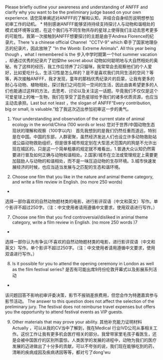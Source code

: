 Please briefly outline your awareness and understanding of ANFFF and clarify why you want to be the preliminary judge based on your own experience. 请您简单阐述对ANFFF的了解和认知，并结合自身经历说明想参加初审工作的动机。
*
	特别感谢ANFFF能够坚持持续支持探讨人与动物和谐相处的模式或环境等议题，在这个我们与不同生物共存的星球上使得我们主动去思考更多的可能性。我第一次接触到ANFFF想要探讨的主题是由于Andrea Florence的纪录片。There ‘s a chinese official Channel  "CCTV-9"  which 牵手了国家地理杂志的纪录片，因此放映了 "In the Womb: Extreme Animals". All this year being though ，what I remembered is the 步入中学时期第一个hot summer vacation ，却通过优秀的纪录片了初探the secret about 动物如何聪明地与大自然相处的奥秘。有了这样的经历，我工作后领养了2只猫咪，我常常会去观察他们的个人爱好，比如爱吃什么，生活习性是怎么样的？是不是喜欢我们共同生活的空间？等等，再次接触ANFFF，我才发现，童年的那档优秀纪录片的启蒙，让我有更多的耐心与动物、植物相处，探讨我们之间在同一空间的生活，因此由衷希望更多的人们也能通过这样的方法，去思考、讨论以及关注这一话题。毕竟我们不仅仅是这个可爱星球上的唯一生物，我们在享受了蓝色星球给予我们的诸多优质资源，也应当主动去承担。Last but not least ，the slogan of ANFFF“Every contribution, big or small, is valuable.”给了我这次迈出参加初审这一步的勇气。

1. Your understanding and observation of the current state of animal ecology in the world/China (100 words or less) 您对于世界/中国动物生态现状的理解和观察（100字以内）
首先我想到的是我们仍然任重而道远，特别是在中国。中国的东部，人群密聚，虽然经济发达人们也设立许多动物救助站或公益动物救助组织，但是很多城市规定划在大型恶犬范围内的狗是不允许出现在城区的。只是这一个简单粗暴的规定就不难看出，1.普通大众认知仍然需要进行普及如何正确与动物和谐相处。2.国家/城市在立法或管理规定上需要更加鼓励人与动物的和谐相处，而不是一味压迫动物的生存环境。3.城市快速发展经济的时候，也应当适当发展与之匹配的生态和谐环境。

6. Choose one film that you like in the nature and animal theme category, and write a  film review in English. (no more 250 words) 
*
选择一部你喜欢的自然动物题材类的电影，进行影评双语（中文和英文）写作。单个影评不超过250字。（注：中文使用者请用遵循中文要求，使用双语进行写作。）

7. Choose one film that you find controversial/disliked in animal theme category, write a  film review in English. (no more 250 words )7
*
 选择一部你认为有争议/不喜欢的自然动物题材类的电影，进行影评双语（中文和英文）写作。单个影评不超过250字。（注：中文使用者请用遵循中文要求，使用双语进行写作。）

8. Is it possible for you to attend the opening ceremony in London as well as the film festival series? 是否有可能出席9月份伦敦开幕式以及影展系列活动
*
该问题回答不影响初审评委决策，影节不报销差旅费用，但您会作为特邀嘉宾参与影节活动。 
The answer to this question does not affect the selection of the preliminary jury. The festival does not reimburse travel expenses but offers you the opportunity to attend festival events as VIP guests.

9. Other materials that may prove your ability. 其他补充能力证明材料
Actually ，可以从我的CV当中了解到，我在Medical 行业IVD公司从事相关工作。这份工作让我有更多机会医疗相关的部分。我曾带家里毛孩子看医生，还是会被中国医疗的区别所震惊。人类医学的发展的进程中，动物为我们的医疗发展的迈进做出了十分多的贡献，可以不夸张的说，我们现在能够吃到的药，清晰的疾病成因及疾病诱因等等，都对亏了dong'wu